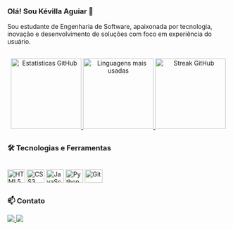 ### Olá! Sou Kévilla Aguiar 👋

Sou estudante de Engenharia de Software, apaixonada por tecnologia, inovação e desenvolvimento de soluções com foco em experiência do usuário.

##

<div align="center">
  <a href="https://github.com/KevillaAguiar">
    <img height="160em" src="https://github-readme-stats.vercel.app/api?username=kevillaaguiar&show_icons=true&theme=dracula&title_color=ffffff&text_color=ffffff&bg_color=000000&locale=pt-br" alt="Estatísticas GitHub" />
    <img height="160em" src="https://github-readme-stats.vercel.app/api/top-langs?username=kevillaaguiar&layout=compact&langs_count=7&theme=dracula&title_color=ffffff&text_color=ffffff&bg_color=000000" alt="Linguagens mais usadas" />
    <img height="160em" src="https://github-readme-streak-stats.herokuapp.com/?user=kevillaaguiar&theme=dracula" alt="Streak GitHub" />
  </a>
</div>

##

### 🛠️ Tecnologias e Ferramentas

<div style="display: inline_block"><br>
  <img align="center" alt="HTML5" height="30" width="40" src="https://cdn.jsdelivr.net/gh/devicons/devicon/icons/html5/html5-original.svg" />
  <img align="center" alt="CSS3" height="30" width="40" src="https://cdn.jsdelivr.net/gh/devicons/devicon/icons/css3/css3-original.svg" />
  <img align="center" alt="JavaScript" height="30" width="40" src="https://cdn.jsdelivr.net/gh/devicons/devicon/icons/javascript/javascript-original.svg" />
  <img align="center" alt="Python" height="30" width="40" src="https://cdn.jsdelivr.net/gh/devicons/devicon/icons/python/python-original.svg" />
  <img align="center" alt="Git" height="30" width="40" src="https://cdn.jsdelivr.net/gh/devicons/devicon/icons/git/git-original.svg" />
</div>

##

### 📫 Contato

<div>
  <a href="mailto:kevillaguiar@gmail.com">
    <img src="https://img.shields.io/badge/Gmail-D14836?style=for-the-badge&logo=gmail&logoColor=white" target="_blank">
  </a>
  <a href="https://www.linkedin.com/in/kevilla-aguiar-666713287" target="_blank">
    <img src="https://img.shields.io/badge/-LinkedIn-%230077B5?style=for-the-badge&logo=linkedin&logoColor=white" target="_blank">
  </a>  
</div>
